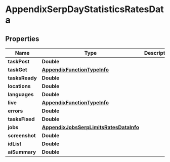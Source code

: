 

# AppendixSerpDayStatisticsRatesData


## Properties

| Name | Type | Description | Notes |
|------------ | ------------- | ------------- | -------------|
|**taskPost** | **Double** |  |  [optional] |
|**taskGet** | [**AppendixFunctionTypeInfo**](AppendixFunctionTypeInfo.md) |  |  [optional] |
|**tasksReady** | **Double** |  |  [optional] |
|**locations** | **Double** |  |  [optional] |
|**languages** | **Double** |  |  [optional] |
|**live** | [**AppendixFunctionTypeInfo**](AppendixFunctionTypeInfo.md) |  |  [optional] |
|**errors** | **Double** |  |  [optional] |
|**tasksFixed** | **Double** |  |  [optional] |
|**jobs** | [**AppendixJobsSerpLimitsRatesDataInfo**](AppendixJobsSerpLimitsRatesDataInfo.md) |  |  [optional] |
|**screenshot** | **Double** |  |  [optional] |
|**idList** | **Double** |  |  [optional] |
|**aiSummary** | **Double** |  |  [optional] |



